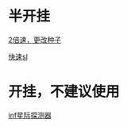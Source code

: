 # 半开挂

[2倍速，更改种子](https://zhenzitou.github.io/evolve/helper)

[快速sl](https://zhenzitou.github.io/evolve/sl)

# 开挂，不建议使用
[inf星际探测器](https://zhenzitou.github.io/evolve/interstellar)
